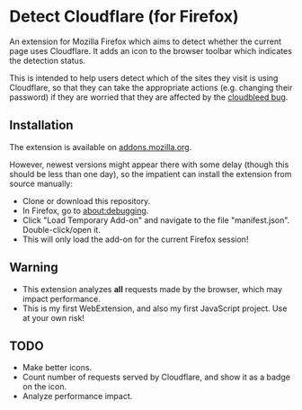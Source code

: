 Detect Cloudflare (for Firefox)
===============================

An extension for Mozilla Firefox which aims to detect whether the current page uses Cloudflare.
It adds an icon to the browser toolbar which indicates the detection status.

This is intended to help users detect which of the sites they visit is using Cloudflare,
so that they can take the appropriate actions (e.g. changing their password) if they are
worried that they are affected by the
[cloudbleed bug](https://bugs.chromium.org/p/project-zero/issues/detail?id=1139).


Installation
------------

The extension is available on [addons.mozilla.org](https://addons.mozilla.org/en-US/firefox/addon/detect-cloudflare/).

However, newest versions might appear there with some delay (though this should be less than one day),
so the impatient can install the extension from source manually:

* Clone or download this repository.
* In Firefox, go to [about:debugging](about:debugging).
* Click "Load Temporary Add-on" and navigate to the file "manifest.json". Double-click/open it.
* This will only load the add-on for the current Firefox session!


Warning
-------

* This extension analyzes **all** requests made by the browser, which may impact performance.
* This is my first WebExtension, and also my first JavaScript project. Use at your own risk!


TODO
----

* Make better icons.
* Count number of requests served by Cloudflare, and show it as a badge on the icon.
* Analyze performance impact.

